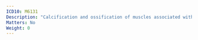 ```yaml
---
ICD10: M6131
Description: "Calcification and ossification of muscles associated with burns: Shoulder region"
Matters: No
Weight: 0
---
```


